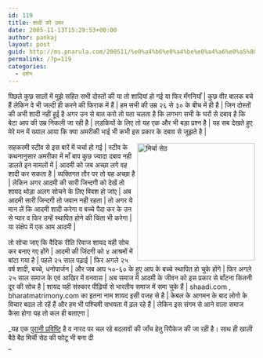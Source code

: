 ```yaml
---
id: 119
title: शादी की उमर
date: 2005-11-13T15:29:53+00:00
author: pankaj
layout: post
guid: http://ms.pnarula.com/200511/%e0%a4%b6%e0%a4%be%e0%a4%a6%e0%a5%80-%e0%a4%95%e0%a5%80-%e0%a4%89%e0%a4%ae%e0%a4%b0/
permalink: /?p=119
categories:
  - दर्शन
---
```

पिछले कुछ सालों में मुझे सहित सभी दोस्तों की या तो शादियां हो गई या फिर मँगनियाँ | कुछ वीर बालक बचे हैं लेकिन वे भी जल्दी ही करने की फिराक में हैं | हम सभी की उम्र २६ से ३० के बीच में ही है | जिन दोस्तों की अभी शादी नहीं हूई है अगर उन से बात करो तो पता चलता है कि लगभग सभी के घरों से दबाव है कि बेटा आप की उम्र निकली जा रही है | लड़कियों के लिए तो यह एक और भी बड़ा प्रश्न है | यह सब देखते हुए मेरे मन में ख्याल आया कि क्या अमरीकी भाई भी कभी इस प्रकार के दबाव से जूझते है | 

<img width="240" height="239" align="right" title="मिर्चा सेठ" alt="मिर्चा सेठ" src="http://static.flickr.com/30/62279607_0ccb537dd7_m.jpg" />सहकरमी स्टीव से इस बारें में चर्चा हो गई | स्टीव के कथनानुसार अमरीका में माँ बाप कुछ ज्यादा दबाव नही डालते इन मामलों में | आदमी को जब अच्छा लगे वह शादी कर सकता है | व्यक्तिगत तौर पर तो यह अच्छा है | लेकिन अगर आदमी की सारी जिन्दगी को देखें तो शायद थोड़ा अलग सोचने के लिए विवश हो जांए | अब आदमी सारी जिन्दगी तो जवान नही रहता | तो अगर ये मान लें कि आदमी शादी करेगा व बच्चे पैदा कर के उन से प्यार व फिर उन्हें स्थापित होने की चिंता भी करेगा | या संक्षेप में एक आम आदमी | 

तो सोचा जाए कि वैदिक रीति रिवाज शायद यही सोच कर बनाए गए होंगे | आदमी की जिंदगी को ४ आश्रमों में बांटा गया है | पहले २५ साल पढ़ाई | फिर अगले २५ वर्ष शादी, बच्चे, धनोपार्जन | और जब आप ५०-६० के हुए आप के बच्चे स्थापित हो चुके होंगे | फिर अगले २५ साल समाज के एवं आखिर में वनवास | अब समाज में आदमी के जीवन को इस प्रकार से बाँटना कितनी दूर की सोच है | शायद यही संस्कार पीढ़ियों से भारतीय समाज में समा चुके हैं | shaadi.com , bharatmatrimony.com का इतना नाम शायद इसी वजह से है | केबल के आगमन के बाद लोगो के विचार बदल तो रहें हैं और हम भी पश्चिमी सभयता में ढ़ल रहे हैं | लेकिन इस संगम से आने वाला समाज कैसा होगा यह तो कल ही बताएगा |

_यह एक [पुरानी प्रविष्टि](http://ms.pnarula.com/200402/%e0%a4%b5%e0%a5%88%e0%a4%a6%e0%a4%bf%e0%a4%95-%e0%a4%b0%e0%a5%80%e0%a4%a4%e0%a4%bf-%e0%a4%b0%e0%a4%bf%e0%a4%b5%e0%a4%be%e0%a4%9c/) है व नारद पर चल रहे बदलावों की जाँच हेतु रिपैकेज की जा रही है। साथ ही खाली बैठे बैठ मिर्ची सेठ की फोटू भी बना दी   
_
